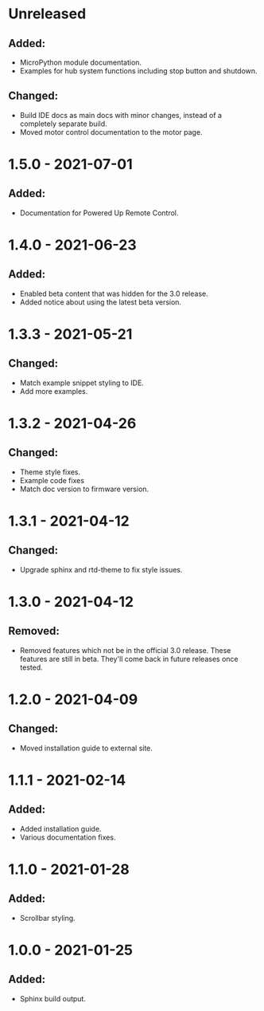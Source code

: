 # Unreleased

## Added:
- MicroPython module documentation.
- Examples for hub system functions including stop button and shutdown.

## Changed:
- Build IDE docs as main docs with minor changes, instead of a completely
  separate build.
- Moved motor control documentation to the motor page.

# 1.5.0 - 2021-07-01

## Added:
- Documentation for Powered Up Remote Control.

# 1.4.0 - 2021-06-23

## Added:
- Enabled beta content that was hidden for the 3.0 release.
- Added notice about using the latest beta version.

# 1.3.3 - 2021-05-21

## Changed:
- Match example snippet styling to IDE.
- Add more examples.

# 1.3.2 - 2021-04-26

## Changed:
- Theme style fixes.
- Example code fixes
- Match doc version to firmware version.

# 1.3.1 - 2021-04-12

## Changed:
- Upgrade sphinx and rtd-theme to fix style issues.

# 1.3.0 - 2021-04-12

## Removed:
- Removed features which not be in the official 3.0 release. These features
  are still in beta. They'll come back in future releases once tested.

# 1.2.0 - 2021-04-09

## Changed:
- Moved installation guide to external site.

# 1.1.1 - 2021-02-14

## Added:
- Added installation guide.
- Various documentation fixes.

# 1.1.0 - 2021-01-28

## Added:
- Scrollbar styling.

# 1.0.0 - 2021-01-25

## Added:
- Sphinx build output.
